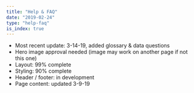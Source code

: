 ```yaml
---
title: "Help & FAQ"
date: "2019-02-24"
type: "help-faq"
is_index: true
---
```

- Most recent update: 3-14-19, added glossary & data questions
- Hero image approval needed (image may work on another page if not this one)
- Layout: 99% complete
- Styling: 90% complete
- Header / footer: in development
- Page content: updated 3-9-19
